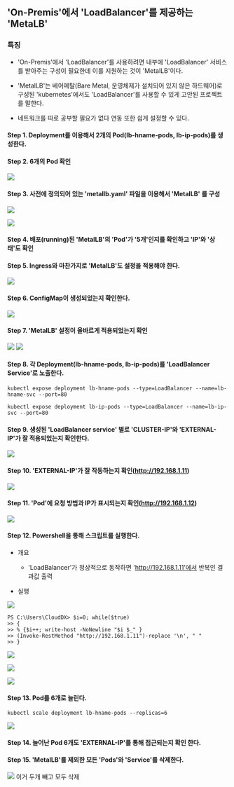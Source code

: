 ## 'On-Premis'에서 'LoadBalancer'를 제공하는 'MetaLB'

### 특징
- 'On-Premis'에서 'LoadBalancer'를 사용하려면 내부에 'LoadBalancer' 서비스를 받아주는 구성이 필요한데 이를 지원하는 것이 'MetalLB'이다.

- 'MetalLB'는 베어메탈(Bare Metal, 운영체제가 설치되어 있지 않은 하드웨어)로 구성된 'kubernetes'에서도 'LoadBalancer'를 사용할 수 있게 고안된 프로젝트를 말한다.

- 네트워크를 따로 공부할 필요가 없다 연동 또한 쉽게 설정할 수 있다.

#### Step 1. Deployment를 이용해서 2개의 Pod(lb-hname-pods, lb-ip-pods)를 생성한다.

#### Step 2. 6개의 Pod 확인

![](./img/20250610.img/0001.png)

#### Step 3. 사전에 정의되어 있는 'metallb.yaml' 파일을 이용해서 'MetalLB' 를 구성

![](./img/20250610.img/0002.png)

![](./img/20250610.img/0003.png)

#### Step 4. 배포(running)된 'MetalLB'의 'Pod'가 '5개'인지를 확인하고 'IP'와 '상태'도 확인

#### Step 5. Ingress와 마찬가지로 'MetalLB'도 설정을 적용해야 한다.

![](./img/20250610.img/0004.png)

#### Step 6. ConfigMap이 생성되었는지 확인한다.

![](./img/20250610.img/0005.png)

#### Step 7. 'MetalLB' 설정이 올바르게 적용되었는지 확인 

![](./img/20250610.img/0006.png)
![](./img/20250610.img/0007.png)

#### Step 8. 각 Deployment(lb-hname-pods, lb-ip-pods)를 'LoadBalancer Service'로 노출한다. 

```
kubectl expose deployment lb-hname-pods --type=LoadBalancer --name=lb-hname-svc --port=80

kubectl expose deployment lb-ip-pods --type=LoadBalancer --name=lb-ip-svc --port=80
```

#### Step 9. 생성된 'LoadBalancer service' 별로 'CLUSTER-IP'와 'EXTERNAL-IP'가 잘 적용되었는지 확인한다.

![](./img/20250610.img/0008.png)

#### Step 10. 'EXTERNAL-IP'가 잘 작동하는지 확인(http://192.168.1.11)

![](./img/20250610.img/0009.png)

#### Step 11. 'Pod'에 요청 방법과 IP가 표시되는지 확인(http://192.168.1.12)

![](./img/20250610.img/0010.png)

#### Step 12. Powershell을 통해 스크립트를 실행한다.
- 개요
    - 'LoadBalancer'가 정상적으로 동작하면 'http://192.168.1.11'에서 반복인 결과값 출력

- 실행 

![](./img/20250610.img/0011.png)

```
PS C:\Users\CloudDX> $i=0; while($true)
>> {
>> % {$i++; write-host -NoNewline "$i $_" }
>> (Invoke-RestMethod "http://192.168.1.11")-replace '\n', " "
>> }
```
![](./img/20250610.img/0012.png)

![](./img/20250610.img/0013.png)

![](./img/20250610.img/0014.png)

#### Step 13. Pod를 6개로 늘린다.

```
kubectl scale deployment lb-hname-pods --replicas=6
```

![](./img/20250610.img/0015.png)

#### Step 14. 늘어난 Pod 6개도 'EXTERNAL-IP'를 통해 접근되는지 확인 한다.

#### Step 15. 'MetalLB'를 제외한 모든 'Pods'와 'Service'를 삭제한다.

![](./img/20250610.img/0016.png)
이거 두개 빼고 모두 삭제
